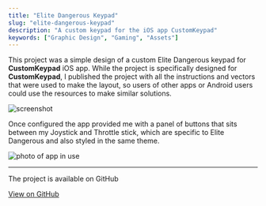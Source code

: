 ```yaml
---
title: "Elite Dangerous Keypad"
slug: "elite-dangerous-keypad"
description: "A custom keypad for the iOS app CustomKeypad"
keywords: ["Graphic Design", "Gaming", "Assets"]
---
```


This project was a simple design of a custom Elite Dangerous keypad for **CustomKeypad** iOS app. While the project is specifically designed for **CustomKeypad**, I published the project with all the instructions and vectors that were used to make the layout, so users of other apps or Android users could use the resources to make similar solutions.

![screenshot](/portfolio/project-images/elite-dangerous-keypad/feature.png)

Once configured the app provided me with a panel of buttons that sits between my Joystick and Throttle stick, which are specific to Elite Dangerous and also styled in the same theme.

![photo of app in use](/portfolio/project-images/elite-dangerous-keypad/1.jpg)

---

The project is available on GitHub

<a className="btn btn-dark" href="https://github.com/gcoulby/ed_keypad"  target="_blank" rel="noopener noreferrer"><i className="fa fa-github"></i> View on GitHub</a>
